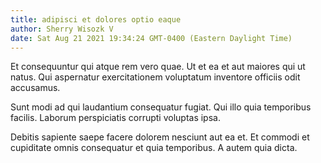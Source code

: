 ```yaml
---
title: adipisci et dolores optio eaque
author: Sherry Wisozk V
date: Sat Aug 21 2021 19:34:24 GMT-0400 (Eastern Daylight Time)
---
```

Et consequuntur qui atque rem vero quae. Ut et ea et aut maiores qui ut natus. Qui aspernatur exercitationem voluptatum inventore officiis odit accusamus.

 Sunt modi ad qui laudantium consequatur fugiat. Qui illo quia temporibus facilis. Laborum perspiciatis corrupti voluptas ipsa.

 Debitis sapiente saepe facere dolorem nesciunt aut ea et. Et commodi et cupiditate omnis consequatur et quia temporibus. A autem quia dicta.